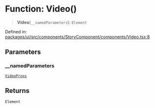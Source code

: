 # Function: Video()

> **Video**(`__namedParameters`): `Element`

Defined in: [packages/ui/src/components/StoryComponent/components/Video.tsx:8](https://github.com/laruss/react-text-game/blob/4531810ed426df9948c54abd8dbf61d1745871f2/packages/ui/src/components/StoryComponent/components/Video.tsx#L8)

## Parameters

### \_\_namedParameters

[`VideoProps`](../type-aliases/VideoProps.md)

## Returns

`Element`
